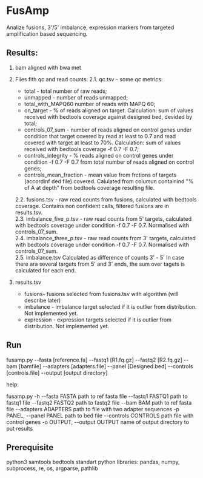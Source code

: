 # FusAmp

Analize fusions, 3'/5' imbalance, expression markers from targeted amplification based sequencing.

## Results:
1. bam aligned with bwa met
2. Files fith qc and read counts:
   2.1. qc.tsv - some qc metrics:
      - total	- total number of raw reads;
      - unmapped - number of reads unmapped;
      - total_with_MAPQ60	number of reads with MAPQ 60;
      - on_target - % of reads aligned on target. Calculation: sum of values received with bedtools coverage against designed bed, devided by total;
      - controls_07_sum	- number of reads aligned on control genes under condition that target covered by read at least to 0.7 and read covered with target at least to 70%. Calculation: sum of values received with bedtools coverage -f 0.7 -F 0.7;
      - controls_integrity - % reads aligned on control genes under condition -f 0.7 -F 0.7 from total number of reads aligned on control genes;
      - controls_mean_fraction - mean value from frctions of targets (accordinf ded file) covered. Calulated from columun containind "% of A at depth" from bedtools coverage resulting file.
   
   2.2. fusions.tsv - raw read counts from fusions, calculated with bedtools coverage. Contains non confident calls, filtered fusions are in results.tsv.<br/>
   2.3. imbalance_five_p.tsv - raw read counts from 5' targets, calculated with bedtools coverage under condition -f 0.7 -F 0.7. Normalised with controls_07_sum.<br/>
   2.4. imbalance_three_p.tsv - raw read counts from 3' targets, calculated with bedtools coverage under condition -f 0.7 -F 0.7. Normalised with controls_07_sum.<br/>
   2.5. imbalance.tsv Calculated as difference of counts 3' - 5' In case there ara several targets from 5' and 3' ends, the sum over tagets is calculated for each end.<br/>

4. results.tsv
   - fusions- fusions selected from fusions.tsv with algorithm (will describe later)
   - imbalance - imbalance target selected if it is outlier from distribution. Not implemented yet.
   - expression - expression targets selected if it is outlier from distribution. Not implemented yet.
     
## Run
  fusamp.py --fasta [reference.fa] --fastq1 [R1.fq.gz] --fastq2 [R2.fq.gz] --bam [bamfile] --adapters [adapters.file] --panel [Designed.bed] --controls [controls.file] --output [output directory]

  help:

  fusamp.py -h
  --fasta FASTA         path to ref fasta file
  --fastq1 FASTQ1       path to fastq1 file
  --fastq2 FASTQ2       path to fastq2 file
  --bam BAM             path to ref fasta file
  --adapters ADAPTERS   path to file with two adapter sequences
  -p PANEL, --panel PANEL
                        path to bed file
  --controls CONTROLS   path file with control genes
  -o OUTPUT, --output OUTPUT
                        name of output directory to put results

## Prerequisite
  python3
  samtools
  bedtools
  standart python libraries: pandas, numpy, subprocess, re, os, argparse, pathlib

